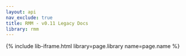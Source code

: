 ```yaml
---
layout: api
nav_exclude: true
title: RMM - v0.11 Legacy Docs
library: rmm
---
```


{% include lib-iframe.html library=page.library name=page.name %}